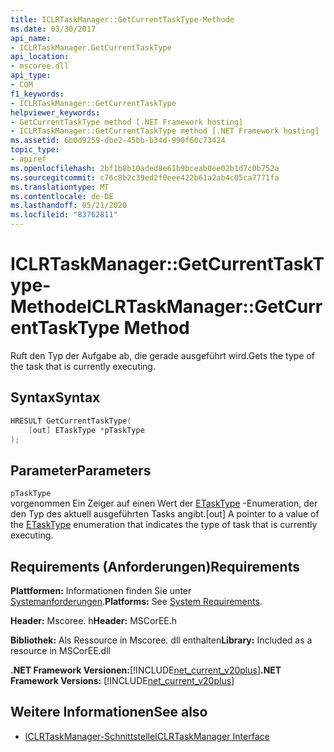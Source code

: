 ```yaml
---
title: ICLRTaskManager::GetCurrentTaskType-Methode
ms.date: 03/30/2017
api_name:
- ICLRTaskManager.GetCurrentTaskType
api_location:
- mscoree.dll
api_type:
- COM
f1_keywords:
- ICLRTaskManager::GetCurrentTaskType
helpviewer_keywords:
- GetCurrentTaskType method [.NET Framework hosting]
- ICLRTaskManager::GetCurrentTaskType method [.NET Framework hosting]
ms.assetid: 6b0d9259-dbe2-45bb-b34d-990f60c73424
topic_type:
- apiref
ms.openlocfilehash: 2bf1b8b10aded8e61b9bceab0ee02b1d7c0b752a
ms.sourcegitcommit: c76c8b2c39ed2f0eee422b61a2ab4c05ca7771fa
ms.translationtype: MT
ms.contentlocale: de-DE
ms.lasthandoff: 05/21/2020
ms.locfileid: "83762811"
---
```

# <a name="iclrtaskmanagergetcurrenttasktype-method"></a><span data-ttu-id="17f60-102">ICLRTaskManager::GetCurrentTaskType-Methode</span><span class="sxs-lookup"><span data-stu-id="17f60-102">ICLRTaskManager::GetCurrentTaskType Method</span></span>
<span data-ttu-id="17f60-103">Ruft den Typ der Aufgabe ab, die gerade ausgeführt wird.</span><span class="sxs-lookup"><span data-stu-id="17f60-103">Gets the type of the task that is currently executing.</span></span>  
  
## <a name="syntax"></a><span data-ttu-id="17f60-104">Syntax</span><span class="sxs-lookup"><span data-stu-id="17f60-104">Syntax</span></span>  
  
```cpp  
HRESULT GetCurrentTaskType(  
    [out] ETaskType *pTaskType  
);  
```  
  
## <a name="parameters"></a><span data-ttu-id="17f60-105">Parameter</span><span class="sxs-lookup"><span data-stu-id="17f60-105">Parameters</span></span>  
 `pTaskType`  
 <span data-ttu-id="17f60-106">vorgenommen Ein Zeiger auf einen Wert der [ETaskType](etasktype-enumeration.md) -Enumeration, der den Typ des aktuell ausgeführten Tasks angibt.</span><span class="sxs-lookup"><span data-stu-id="17f60-106">[out] A pointer to a value of the [ETaskType](etasktype-enumeration.md) enumeration that indicates the type of task that is currently executing.</span></span>  
  
## <a name="requirements"></a><span data-ttu-id="17f60-107">Requirements (Anforderungen)</span><span class="sxs-lookup"><span data-stu-id="17f60-107">Requirements</span></span>  
 <span data-ttu-id="17f60-108">**Plattformen:** Informationen finden Sie unter [Systemanforderungen](../../get-started/system-requirements.md).</span><span class="sxs-lookup"><span data-stu-id="17f60-108">**Platforms:** See [System Requirements](../../get-started/system-requirements.md).</span></span>  
  
 <span data-ttu-id="17f60-109">**Header:** Mscoree. h</span><span class="sxs-lookup"><span data-stu-id="17f60-109">**Header:** MSCorEE.h</span></span>  
  
 <span data-ttu-id="17f60-110">**Bibliothek:** Als Ressource in Mscoree. dll enthalten</span><span class="sxs-lookup"><span data-stu-id="17f60-110">**Library:** Included as a resource in MSCorEE.dll</span></span>  
  
 <span data-ttu-id="17f60-111">**.NET Framework Versionen:**[!INCLUDE[net_current_v20plus](../../../../includes/net-current-v20plus-md.md)]</span><span class="sxs-lookup"><span data-stu-id="17f60-111">**.NET Framework Versions:** [!INCLUDE[net_current_v20plus](../../../../includes/net-current-v20plus-md.md)]</span></span>  
  
## <a name="see-also"></a><span data-ttu-id="17f60-112">Weitere Informationen</span><span class="sxs-lookup"><span data-stu-id="17f60-112">See also</span></span>

- [<span data-ttu-id="17f60-113">ICLRTaskManager-Schnittstelle</span><span class="sxs-lookup"><span data-stu-id="17f60-113">ICLRTaskManager Interface</span></span>](iclrtaskmanager-interface.md)
